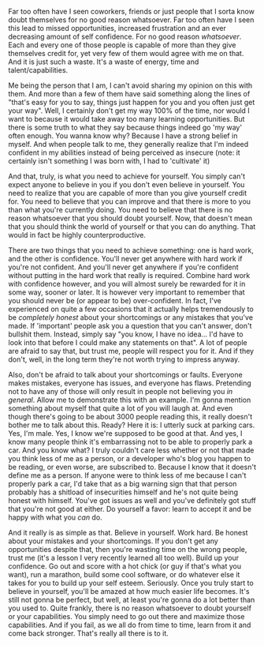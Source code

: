Far too often have I seen coworkers, friends or just people that I sorta know doubt themselves for no good reason whatsoever.  Far too often have I seen this lead to missed opportunities, increased frustration and an ever decreasing amount of self confidence.  For no good reason *whatsoever*.  Each and every one of those people is capable of more than they give themselves credit for, yet very few of them would agree with me on that.  And it is just such a waste.  It's a waste of energy, time and talent/capabilities.

Me being the person that I am, I can't avoid sharing my opinion on this with them.  And more than a few of them have said something along the lines of "that's easy for you to say, things just happen for you and you often just get your way".  Well, I certainly don't get my way 100% of the time, nor would I want to because it would take away too many learning opportunities.  But there is some truth to what they say because things indeed go 'my way' often enough.  You wanna know why? Because I have a strong belief in myself.  And when people talk to me, they generally realize that I'm indeed confident in my abilities instead of being perceived as insecure (note: it certainly isn't something I was born with, I had to 'cultivate' it)

And that, truly, is what you need to achieve for yourself.  You simply can't expect anyone to believe in you if you don't even believe in yourself.  You need to realize that you are capable of more than you give yourself credit for.  You need to believe that you can improve and that there is more to you than what you're currently doing.  You need to believe that there is no reason whatsoever that you should doubt yourself.  Now, that doesn't mean that you should think the world of yourself or that you can do anything.  That would in fact be highly counterproductive.

There are two things that you need to achieve something: one is hard work, and the other is confidence.  You'll never get anywhere with hard work if you're not confident.  And you'll never get anywhere if you're confident without putting in the hard work that really is required.  Combine hard work with confidence however, and you will almost surely be rewarded for it in some way, sooner or later.  It is however very important to remember that you should never be (or appear to be) over-confident.  In fact, I've experienced on quite a few occasions that it actually helps tremendously to be *completely honest* about your shortcomings or any mistakes that you've made.  If 'important' people ask you a question that you can't answer, don't bullshit them.  Instead, simply say "you know, I have no idea... I'd have to look into that before I could make any statements on that".  A lot of people are afraid to say that, but trust me, people will respect you for it.  And if they don't, well, in the long term they're not worth trying to impress anyway.

Also, don't be afraid to talk about your shortcomings or faults.  Everyone makes mistakes, everyone has issues, and everyone has flaws.  Pretending not to have any of those will only result in people not believing you *in general*.  Allow me to demonstrate this with an example.  I'm gonna mention something about myself that quite a lot of you will laugh at.  And even though there's going to be about 3000 people reading this, it really doesn't bother me to talk about this.  Ready? Here it is: I utterly suck at parking cars.  Yes, I'm male.  Yes, I know we're supposed to be good at that.  And yes, I know many people think it's embarrassing not to be able to properly park a car.  And you know what? I truly couldn't care less whether or not that made you think less of me as a person, or a developer who's blog you happen to be reading, or even worse, are subscribed to.  Because I know that it doesn't define me as a person.  If anyone were to think less of me because I can't properly park a car, I'd take that as a big warning sign that that person probably has a shitload of insecurities himself and he's not quite being honest with himself.  You've got issues as well and you've definitely got stuff that you're not good at either.  Do yourself a favor: learn to accept it and be happy with what you *can* do.

And it really is as simple as that.  Believe in yourself.  Work hard.  Be honest about your mistakes and your shortcomings.  If you don't get any opportunities despite that, then you're wasting time on the wrong people, trust me (it's a lesson I very recently learned all too well).  Build up your confidence.  Go out and score with a hot chick (or guy if that's what you want), run a marathon, build some cool software, or do whatever else it takes for you to build up your self esteem.  Seriously.  Once you truly start to believe in yourself, you'll be amazed at how much easier life becomes.  It's still not gonna be perfect, but well, at least you're gonna do a lot better than you used to.  Quite frankly, there is no reason whatsoever to doubt yourself or your capabilities.  You simply need to go out there and maximize those capabilities.  And if you fail, as we all do from time to time, learn from it and come back stronger.  That's really all there is to it.
